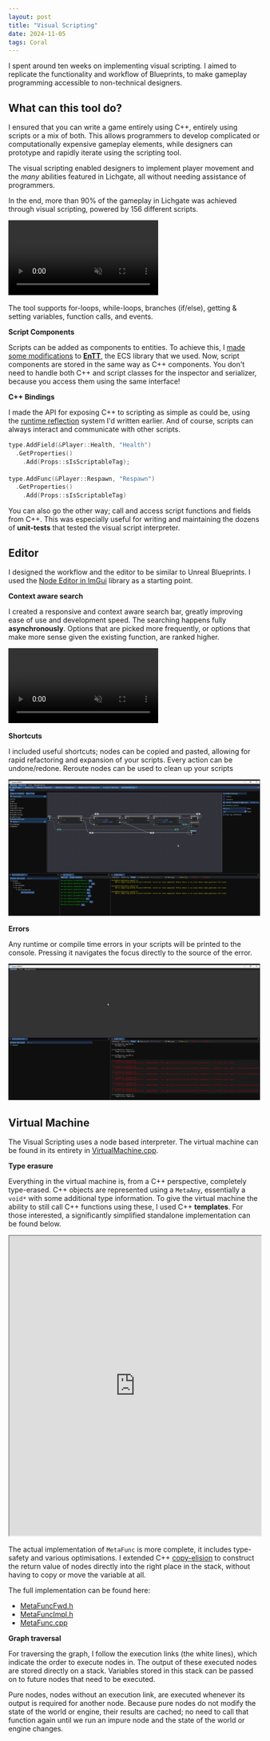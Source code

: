 ```yaml
---
layout: post
title: "Visual Scripting"
date: 2024-11-05
tags: Coral
---
```


I spent around ten weeks on implementing visual scripting. I aimed to replicate the functionality and workflow of Blueprints, to make gameplay programming accessible to non-technical designers. 

## What can this tool do?

I ensured that you can write a game entirely using C++, entirely using scripts or a mix of both. This allows programmers to develop complicated or computationally expensive gameplay elements, while designers can prototype and rapidly iterate using the scripting tool. 

The visual scripting enabled designers to implement player movement and the *many* abilities featured in Lichgate, all without needing assistance of programmers. 

In the end, more than 90% of the gameplay in Lichgate was achieved through visual scripting, powered by 156 different scripts. 

<div class="video-as-gif-container">
  <video autoplay loop muted playsinline>
    <source src="/img/projects/y2/coral/DifferentScripts.mp4" type="video/mp4">
  </video>
</div>

The tool supports for-loops, while-loops, branches (if/else), getting & setting variables, function calls, and events.

**Script Components**

Scripts can be added as components to entities. To achieve this, I [made some modifications](https://github.com/GuusKemperman/CoralEngine/blob/39a86d7ff667518a458fa276a4fa1fa8066d8de5/Source/World/Registry.cpp#L25) to **[EnTT](https://github.com/skypjack/entt)**, the ECS library that we used. Now, script components are stored in the same way as C++ components. You don't need to handle both C++ and script classes for the inspector and serializer, because you access them using the same interface!

**C++ Bindings**

I made the API for exposing C++ to scripting as simple as could be, using the [runtime reflection](/blog/runtime-reflection) system I'd written earlier. And of course, scripts can always interact and communicate with other scripts.

```cpp
type.AddField(&Player::Health, "Health")
  .GetProperties()
    .Add(Props::sIsScriptableTag);

type.AddFunc(&Player::Respawn, "Respawn")
  .GetProperties()
    .Add(Props::sIsScriptableTag)
```

You can also go the other way; call and access script functions and fields from C++. This was especially useful for writing and maintaining the dozens of **unit-tests** that tested the visual script interpreter. 

## Editor

I designed the workflow and the editor to be similar to Unreal Blueprints. I used the [Node Editor in ImGui](https://github.com/thedmd/imgui-node-editor) library as a starting point.

**Context aware search**

I created a responsive and context aware search bar, greatly improving ease of use and development speed. The searching happens fully **asynchronously**. Options that are picked more frequently, or options that make more sense given the existing function, are ranked higher. 

<div class="video-as-gif-container">
  <video autoplay loop muted playsinline>
    <source src="/img/projects/y2/coral/ScriptEditor.mp4" type="video/mp4">
  </video>
</div>

**Shortcuts**

I included useful shortcuts; nodes can be copied and pasted, allowing for rapid refactoring and expansion of your scripts. Every action can be undone/redone. Reroute nodes can be used to clean up your scripts

![](/img/projects/y2/coral/W6_CopyCutPasteDuplicateUndo.gif)

**Errors**

Any runtime or compile time errors in your scripts will be printed to the console. Pressing it navigates the focus directly to the source of the error.

![](/img/projects/y2/coral/W5_LogMessageTakesYouToError.gif)

## Virtual Machine

The Visual Scripting uses a node based interpreter. The virtual machine can be found in its entirety in [VirtualMachine.cpp](https://github.com/GuusKemperman/CoralEngine/blob/main-lite/Source/Core/VirtualMachine.cpp).

**Type erasure**

Everything in the virtual machine is, from a C++ perspective, completely type-erased. C++ objects are represented using a ```MetaAny```, essentially a ```void*``` with some additional type information. To give the virtual machine the ability to still call C++ functions using these, I used C++ **templates**. For those interested, a significantly simplified standalone implementation can be found below.

<iframe width="100%" height="600px" src="https://godbolt.org/e#z:OYLghAFBqd5QCxAYwPYBMCmBRdBLAF1QCcAaPECAMzwBtMA7AQwFtMQByARg9KtQYEAysib0QXACx8BBAKoBnTAAUAHpwAMvAFYTStJg1DIApACYAQuYukl9ZATwDKjdAGFUtAK4sGISQBspK4AMngMmAByPgBGmMQgAKxmpAAOqAqETgwe3r7%2BQemZjgJhEdEscQnJtpj2JQxCBEzEBLk%2BfoG19dlNLQRlUbHxSSkKza3t%2BV3j/YMVVaMAlLaoXsTI7BzmAMypxEzALEwA1AKbJhoAgrvhyN5YJyY7blReDA7ZYs/YlzdmOzuD0wTxehgAnj8/rcPsDQW4AG6YBwkKHXP73JgKBQnK4xcYHBwAMXepnRAHYrOiNABOAiYFipAz055uAjg1KMVgggAqpBOmQAXpgAPoEE4ASTRN1ps0cyBOPJOcgYqSYyAA1kJwsB6BA0AxxgKCOgQCAkSjiKzxqaQBCoWYAicWsAFEtobSTJSPTTLjSDUabWb7Y7nQxwaCACLO4iukyJCxSxKR55UmW%2B2nETAEdYMY22iEi0TjVk8n4QCHunZpv1elPU9P0xnMkGs9mc5hsE4AJWz/PbXLYADoR7jYwp%2BULRQQR0PJQx8JsFNK/XK8Aqg3bw/OEagNZgJc39QJAyazW8Pg1Wb2CBAruPZ1XfqGL58BDzUBKGLv96QfX6A3FTcLSIK0Xk3e0dmfJ0XQnf9ZTPEBwiwVQRSUABHLxGAuF4v0XTAFFnH53WpX1vVIv0sxzYg81fBoPy/H9MAgFU1U1bUjHoVl71dfk8PXAjy1gpZH1Tf9yXrGUrlSLwYlodcQB9JsmSYFkXgHTsQRvfsOUHTBZzHOMoJ9PECXVAgSQ%2BCBNzo7Jr2zO8HxHJ8TlfJYTkUijaXCJjiAgeCM19BNX3jSNj0NIDEJA1FwMQyDoJjV13IAWh%2BfNg3DALa3I9Na09BDbWOfcRWQzBUIwrCPkwa08GFVAqFnRykrSirsOq70JLErzAso7Ncx3PcDyPV9%2BVgydMEwtqqxrfKeokkjcpy7LJJ9CDt1QTkDlAiAlnC09bWisC3DWyFjNDYSTkA8SZsCqj%2Bp8wa/OErrFpW659jwBFVPYVbENsgRrTi8M9sig7kVAwGC0ys6Ahch79ytDqU2raFOpRhtwiAnwIEx51%2BSoWhUFUk4YgWr00xOSmTjumjnSeSwSZeusPSuXHjnCHbUYpqmbNJBoTgHdARRCyl6YCBQfCeNHucp0yCEJCzSWdfF5fM4XSXJgXdKF18peRmX0q3CMswl2hxWeaMmBVhX1aszWTs1rgND1ycgchUXEiHDQqD1utpr%2BKnqb62mTqLLECFZTHyxNrwzf9ilIw4FZaE4RJeD8DgtFIVBODcaxrAFNYNlbAEeFIAhNCTlYNVGIdySdgJAgCHYAi4AAORJEn0ThJHTyvs84XgFBADRy8rlY4FgJAyuRLxQPIShYOUQw6iEBBUAAdwzsu0EZOhVOyZeIloNfN4zrPd9SOgRgRZBUlSEUES4GkRRbcYRVURvSEv6/iEiblB7f1QHvegxAADyc9T5b37jPZAPFh4cF4LApo%2BAM68H4IIEQYh2BSBkIIRQKh1CZx0HoAwRgUD50sPoPA%2BJ4AQE0iARgBACCkCRAkeW7wNRLBWBtBoCCAD0QZTCWGsG/AgvBUBsOIHgLAw9IArGIO8RwbAPyeDkTtVY6xNh6BtOEI%2Bq917QO4LwDeBxUicB4MnVOfdiEDw4NgVQs9QInE/pIE4LAFC3xOE/GkQ4xEnAgHnERVCTi4EICQemOwuBLF4BXYh3DSAIEwEwLACQNE10kOSIcZg240h2IkHYLcdhtykF3FOHBe6kHPhIwBw9R5xK0Ak8pZgbFZxzogse8SVhsMyM4SQQA"></iframe>

The actual implementation of ```MetaFunc``` is more complete, it includes type-safety and various optimisations. I extended C++ [copy-elision](https://en.cppreference.com/w/cpp/language/copy_elision) to construct the return value of nodes directly into the right place in the stack, without having to copy or move the variable at all. 

The full implementation can be found here:
- [MetaFuncFwd.h](https://github.com/GuusKemperman/CoralEngine/blob/main-lite/Include/Meta/Fwd/MetaFuncFwd.h)
- [MetaFuncImpl.h](https://github.com/GuusKemperman/CoralEngine/blob/main-lite/Include/Meta/Impl/MetaFuncImpl.h)
- [MetaFunc.cpp](https://github.com/GuusKemperman/CoralEngine/blob/main-lite/Source/Meta/MetaFunc.cpp)

**Graph traversal**

For traversing the graph, I follow the execution links (the white lines), which indicate the order to execute nodes in. The output of these executed nodes are stored directly on a stack. Variables stored in this stack can be passed on to future nodes that need to be executed. 

Pure nodes, nodes without an execution link, are executed whenever its output is required for another node. Because pure nodes do not modify the state of the world or engine, their results are cached; no need to call that function again until we run an impure node and the state of the world or engine changes.